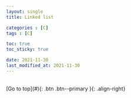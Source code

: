 ```yaml
---
layout: single
title: Linked list

categories : [C]
tags : [C]

toc: true
toc_sticky: true

date: 2021-11-30
last_modified_at: 2021-11-30
---
```



<br>
[Go to top](#){: .btn .btn--primary }{: .align-right}